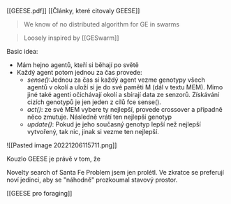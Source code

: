 [[GEESE.pdf]]
[[Články, které citovaly GEESE]]
>We know of no distributed algorithm for GE in swarms

> Loosely inspired by [[GESwarm]]

Basic idea: 
* Mám hejno agentů, kteří si běhají po světě
* Každý agent potom jednou za čas provede:
	* *sense()*:Jednou za čas si každý agent vezme genotypy  všech agentů v okolí a uloží si je do své paměti M (dál v textu MEM). Mimo jiné také agenti očichávají okolí a sbírají data ze senzorů. Získávání cizích genotypů je jen jeden z cílů fce sense(). 
	* *act()*: ze své MEM vybere ty nejlepší, provede crossover a případně něco zmutuje. Následně vrátí ten nejlepší genotyp
	* *update()*: Pokud je jeho současný genotyp lepší než nejlepší vytvořený, tak nic, jinak si vezme ten nejlepší.

![[Pasted image 20221206115711.png]]

Kouzlo GEESE je právě v tom, že 

Novelty search of Santa Fe Problem jsem jen prolétl. Ve zkratce se preferují noví jedinci, aby se "náhodně" prozkoumal stavový prostor.  


[[GEESE pro foraging]]

